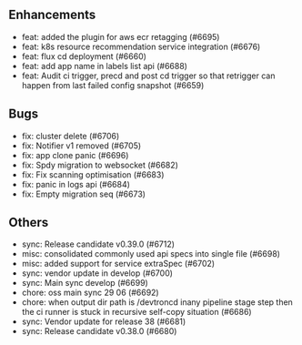 ## Enhancements
- feat: added the plugin for aws ecr retagging (#6695)
- feat: k8s resource recommendation service integration (#6676)
- feat: flux cd deployment  (#6660)
- feat: add app name in labels list api (#6688)
- feat: Audit ci trigger, precd and post cd trigger so that retrigger can happen from last failed config snapshot  (#6659)
## Bugs
- fix: cluster delete (#6706)
- fix: Notifier v1 removed (#6705)
- fix: app clone panic (#6696)
- fix: Spdy migration to websocket (#6682)
- fix: Fix scanning optimisation (#6683)
- fix: panic in logs api (#6684)
- fix: Empty migration seq (#6673)
## Others
- sync: Release candidate v0.39.0 (#6712)
- misc: consolidated commonly used api specs into single file (#6698)
- misc: added support for service extraSpec (#6702)
- sync: vendor update in develop (#6700)
- sync: Main sync develop (#6699)
- chore: oss main sync 29 06 (#6692)
- chore: when output dir path is /devtroncd inany pipeline stage step then the ci runner is stuck in recursive self-copy situation  (#6686)
- sync: Vendor update for release 38 (#6681)
- sync: Release candidate v0.38.0 (#6680)

